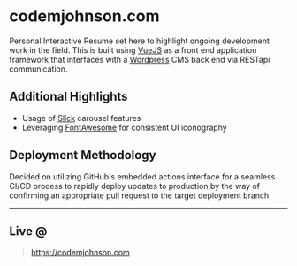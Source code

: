 # codemjohnson.com

Personal Interactive Resume set here to highlight ongoing development work in the field. This is built using [VueJS](https://vuejs.org/) as a front end application framework that interfaces with a [Wordpress](https://wordpress.com/) CMS back end via RESTapi communication.

## Additional Highlights

* Usage of [Slick](https://kenwheeler.github.io/slick/) carousel features
* Leveraging [FontAwesome](https://fontawesome.com/) for consistent UI iconography

## Deployment Methodology

Decided on utilizing GitHub's embedded actions interface for a seamless CI/CD process to rapidly deploy updates to production by the way of confirming an appropriate pull request to the target deployment branch

----

## Live @
> https://codemjohnson.com
